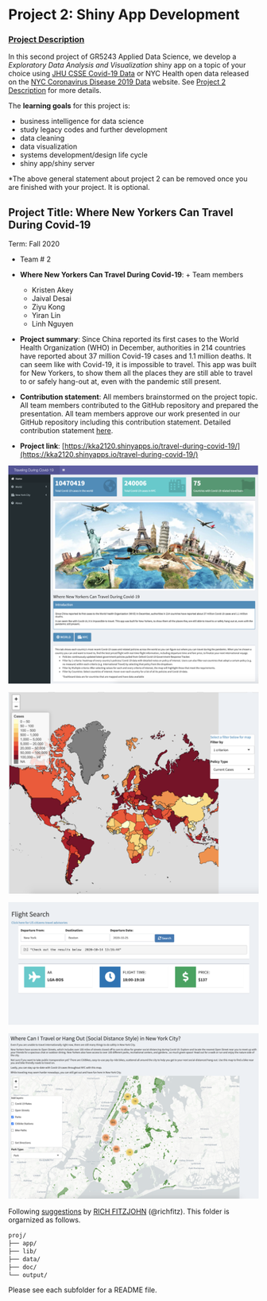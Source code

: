 # Project 2: Shiny App Development

### [Project Description](doc/project2_desc.md)

In this second project of GR5243 Applied Data Science, we develop a *Exploratory Data Analysis and Visualization* shiny app on a topic of your choice using [JHU CSSE Covid-19 Data](https://github.com/CSSEGISandData/COVID-19) or NYC Health open data released on the [NYC Coronavirus Disease 2019 Data](https://github.com/nychealth/coronavirus-data) website. See [Project 2 Description](doc/project2_desc.md) for more details.  

The **learning goals** for this project is:

- business intelligence for data science
- study legacy codes and further development
- data cleaning
- data visualization
- systems development/design life cycle
- shiny app/shiny server

*The above general statement about project 2 can be removed once you are finished with your project. It is optional.

## Project Title: Where New Yorkers Can Travel During Covid-19
Term: Fall 2020

+ Team # 2
+ **Where New Yorkers Can Travel During Covid-19**: + Team members
	+ Kristen Akey
	+ Jaival Desai
	+ Ziyu Kong
	+ Yiran Lin
	+ Linh Nguyen

+ **Project summary**: Since China reported its first cases to the World Health Organization (WHO) in December, authorities in 214 countries have reported about 37 million Covid-19 cases and 1.1 million deaths. It can seem like with Covid-19, it is impossible to travel. This app was built for New Yorkers, to show them all the places they are still able to travel to or safely hang-out at, even with the pandemic still present.

+ **Contribution statement**:  All members brainstormed on the project topic. All team members contributed to the GitHub repository and prepared the presentation. All team members approve our work presented in our GitHub repository including this contribution statement. Detailed contribution statement [here](doc/a_note_on_contributions.md).

+ **Project link**: [https://kka2120.shinyapps.io/travel-during-covid-19/](https://kka2120.shinyapps.io/travel-during-covid-19/)

![](doc/figs/intro.png)

![](doc/figs/world_covid.png)

![](doc/figs/flight.png)

![](doc/figs/nyc1.png)



Following [suggestions](http://nicercode.github.io/blog/2013-04-05-projects/) by [RICH FITZJOHN](http://nicercode.github.io/about/#Team) (@richfitz). This folder is orgarnized as follows.

```
proj/
├── app/
├── lib/
├── data/
├── doc/
└── output/
```

Please see each subfolder for a README file.

